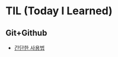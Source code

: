 # TIL (Today I Learned)

## Git+Github
* [간단한 사용법](https://github.com/iRRPL-AR/TIL.git/Git+Github/How_to_Use.md)
